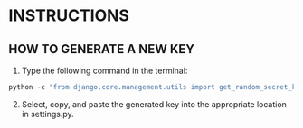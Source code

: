 # INSTRUCTIONS

## HOW TO GENERATE A NEW KEY

1. Type the following command in the terminal:

```python
python -c "from django.core.management.utils import get_random_secret_key; print(get_random_secret_key())"
```

2. Select, copy, and paste the generated key into the appropriate location in settings.py.
